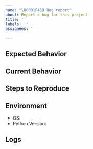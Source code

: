 ```yaml
---
name: "\U0001F41B Bug report"
about: Report a bug for this project
title: ''
labels: ''
assignees: ''

---
```


## Expected Behavior

<!-- Tell us what should happen -->

## Current Behavior

<!-- Tell us what happens instead of the expected behavior -->

## Steps to Reproduce

<!-- Provide a link to a live example, or an unambiguous set of steps to reproduce this bug. -->
<!-- Include code to reproduce, if relevant -->

## Environment

- OS:
- Python Version:

## Logs

<!-- Provide a brief log -->
